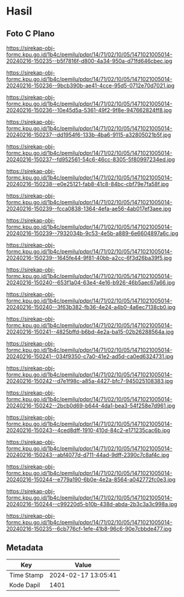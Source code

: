 # Hasil

## Foto C Plano

https://sirekap-obj-formc.kpu.go.id/1b4c/pemilu/pdpr/14/71/02/10/05/1471021005014-20240216-150235--b5f7816f-d800-4a34-950a-d71fd646cbec.jpg

https://sirekap-obj-formc.kpu.go.id/1b4c/pemilu/pdpr/14/71/02/10/05/1471021005014-20240216-150236--9bcb390b-ae41-4cce-95d5-0712e70d7021.jpg

https://sirekap-obj-formc.kpu.go.id/1b4c/pemilu/pdpr/14/71/02/10/05/1471021005014-20240216-150236--10e45d5a-5361-49f2-9f8e-947662824ff8.jpg

https://sirekap-obj-formc.kpu.go.id/1b4c/pemilu/pdpr/14/71/02/10/05/1471021005014-20240216-150237--dd1954f6-133b-4ba6-9115-a32805021b5f.jpg

https://sirekap-obj-formc.kpu.go.id/1b4c/pemilu/pdpr/14/71/02/10/05/1471021005014-20240216-150237--fd952561-54c6-46cc-8305-5f80997234ed.jpg

https://sirekap-obj-formc.kpu.go.id/1b4c/pemilu/pdpr/14/71/02/10/05/1471021005014-20240216-150238--e0e25121-fab8-41c8-84bc-cbf79e7fa58f.jpg

https://sirekap-obj-formc.kpu.go.id/1b4c/pemilu/pdpr/14/71/02/10/05/1471021005014-20240216-150239--fcca0838-1364-4efa-ae56-4ab017ef3aee.jpg

https://sirekap-obj-formc.kpu.go.id/1b4c/pemilu/pdpr/14/71/02/10/05/1471021005014-20240216-150239--7932034b-9c53-4e5b-a889-6e6604897a6c.jpg

https://sirekap-obj-formc.kpu.go.id/1b4c/pemilu/pdpr/14/71/02/10/05/1471021005014-20240216-150239--1645fe44-9f81-40bb-a2cc-6f3d26ba39f5.jpg

https://sirekap-obj-formc.kpu.go.id/1b4c/pemilu/pdpr/14/71/02/10/05/1471021005014-20240216-150240--653f1a04-63e4-4e16-b926-46b5aec67a66.jpg

https://sirekap-obj-formc.kpu.go.id/1b4c/pemilu/pdpr/14/71/02/10/05/1471021005014-20240216-150240--3f63b382-fb36-4e24-a4b0-4a6ec7138cb0.jpg

https://sirekap-obj-formc.kpu.go.id/1b4c/pemilu/pdpr/14/71/02/10/05/1471021005014-20240216-150241--4825bffd-b6bd-4e2a-ba15-02b26288564a.jpg

https://sirekap-obj-formc.kpu.go.id/1b4c/pemilu/pdpr/14/71/02/10/05/1471021005014-20240216-150241--034f9350-c7a0-41e2-ad5d-ca0ed6324731.jpg

https://sirekap-obj-formc.kpu.go.id/1b4c/pemilu/pdpr/14/71/02/10/05/1471021005014-20240216-150242--d7e1f98c-a85a-4427-bfc7-945025108383.jpg

https://sirekap-obj-formc.kpu.go.id/1b4c/pemilu/pdpr/14/71/02/10/05/1471021005014-20240216-150242--2bcb0d69-b644-4da1-bea3-54f258e7d961.jpg

https://sirekap-obj-formc.kpu.go.id/1b4c/pemilu/pdpr/14/71/02/10/05/1471021005014-20240216-150243--4ced8dff-1910-410d-84c2-e171235cac6b.jpg

https://sirekap-obj-formc.kpu.go.id/1b4c/pemilu/pdpr/14/71/02/10/05/1471021005014-20240216-150243--abf4077d-d711-44ad-9dff-2390c7c8af4c.jpg

https://sirekap-obj-formc.kpu.go.id/1b4c/pemilu/pdpr/14/71/02/10/05/1471021005014-20240216-150244--e779a190-6b0e-4e2a-8564-a042772fc0e3.jpg

https://sirekap-obj-formc.kpu.go.id/1b4c/pemilu/pdpr/14/71/02/10/05/1471021005014-20240216-150244--c99220d5-b10b-438d-abda-2b3c3a3c998a.jpg

https://sirekap-obj-formc.kpu.go.id/1b4c/pemilu/pdpr/14/71/02/10/05/1471021005014-20240216-150235--6cb776cf-1efe-41b8-96c6-90e7cbbde477.jpg


## Metadata

| Key        | Value               |
| ---------- | ------------------- |
| Time Stamp | 2024-02-17 13:05:41 |
| Kode Dapil | 1401                |



